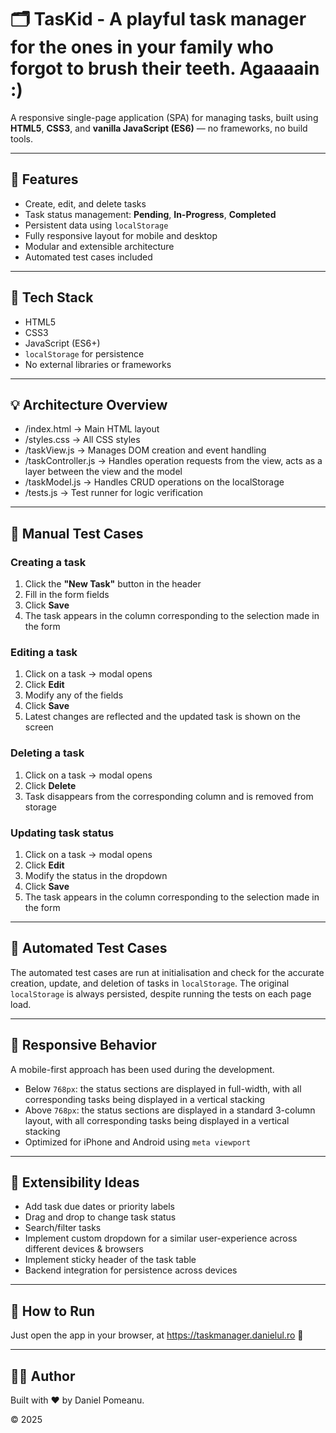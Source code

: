 # 🗂️ TasKid - A playful task manager for the ones in your family who forgot to brush their teeth. Agaaaain :)

A responsive single-page application (SPA) for managing tasks, built using **HTML5**, **CSS3**, and **vanilla JavaScript (ES6)** — no frameworks, no build tools.

---

## 🚀 Features

- Create, edit, and delete tasks
- Task status management: **Pending**, **In-Progress**, **Completed**
- Persistent data using `localStorage`
- Fully responsive layout for mobile and desktop
- Modular and extensible architecture
- Automated test cases included

---

## 📁 Tech Stack

- HTML5
- CSS3
- JavaScript (ES6+)
- `localStorage` for persistence
- No external libraries or frameworks

---

## 💡 Architecture Overview
- /index.html         → Main HTML layout
- /styles.css         → All CSS styles
- /taskView.js        → Manages DOM creation and event handling
- /taskController.js  → Handles operation requests from the view, acts as a layer between the view and the model
- /taskModel.js       → Handles CRUD operations on the localStorage
- /tests.js           → Test runner for logic verification

---

## 🧪 Manual Test Cases

### Creating a task
1. Click the **"New Task"** button in the header
2. Fill in the form fields
3. Click **Save**
4. The task appears in the column corresponding to the selection made in the form

### Editing a task
1. Click on a task → modal opens
2. Click **Edit**
3. Modify any of the fields
4. Click **Save**
5. Latest changes are reflected and the updated task is shown on the screen

### Deleting a task
1. Click on a task → modal opens
2. Click **Delete**
3. Task disappears from the corresponding column and is removed from storage

### Updating task status
1. Click on a task → modal opens
2. Click **Edit**
3. Modify the status in the dropdown
4. Click **Save**
5. The task appears in the column corresponding to the selection made in the form

---

## 🧪 Automated Test Cases

The automated test cases are run at initialisation and check for the accurate creation, update, and deletion of tasks in `localStorage`.
The original `localStorage` is always persisted, despite running the tests on each page load.

---

## 📱 Responsive Behavior

A mobile-first approach has been used during the development.

- Below `768px`: the status sections are displayed in full-width, with all corresponding tasks being displayed in a vertical stacking
- Above `768px`: the status sections are displayed in a standard 3-column layout, with all corresponding tasks being displayed in a vertical stacking
- Optimized for iPhone and Android using `meta viewport`

---

## 🧩 Extensibility Ideas
- Add task due dates or priority labels
- Drag and drop to change task status
- Search/filter tasks
- Implement custom dropdown for a similar user-experience across different devices & browsers
- Implement sticky header of the task table
- Backend integration for persistence across devices

---

## 🧰 How to Run

Just open the app in your browser, at https://taskmanager.danielul.ro 🥳

---

## 👨‍💻 Author

Built with ❤️ by Daniel Pomeanu.

© 2025
